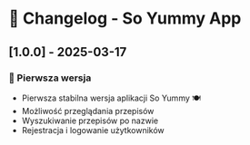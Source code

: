 # 📌 Changelog - So Yummy App

## [1.0.0] - 2025-03-17
### 🚀 Pierwsza wersja
- Pierwsza stabilna wersja aplikacji So Yummy 🍽️
- Możliwość przeglądania przepisów
- Wyszukiwanie przepisów po nazwie
- Rejestracja i logowanie użytkowników
